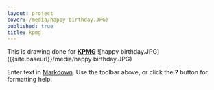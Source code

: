 ```yaml
---
layout: project
cover: /media/happy birthday.JPG)
published: true
title: kpmg
---
```




This is drawing done for **[KPMG](http://www.kpmg.com/lu/en/pages/default.aspx)**
![happy birthday.JPG]({{site.baseurl}}/media/happy birthday.JPG)

Enter text in [Markdown](http://daringfireball.net/projects/markdown/). Use the toolbar above, or click the **?** button for formatting help.
